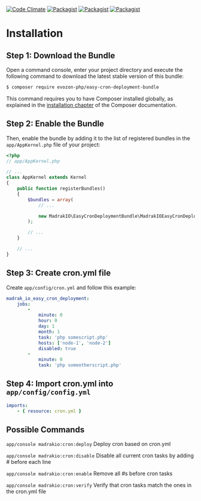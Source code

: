 [![Code Climate](https://codeclimate.com/github/MadrakIO/easy-cron-deployment-bundle/badges/gpa.svg)](https://codeclimate.com/github/MadrakIO/easy-cron-deployment-bundle)
[![Packagist](https://img.shields.io/packagist/v/MadrakIO/easy-cron-deployment-bundle.svg)]()
[![Packagist](https://img.shields.io/packagist/dt/MadrakIO/easy-cron-deployment-bundle.svg)]()
[![Packagist](https://img.shields.io/packagist/l/MadrakIO/easy-cron-deployment-bundle.svg)]()

Installation
============

Step 1: Download the Bundle
---------------------------

Open a command console, enter your project directory and execute the
following command to download the latest stable version of this bundle:

```bash
$ composer require evozon-php/easy-cron-deployment-bundle
```

This command requires you to have Composer installed globally, as explained
in the [installation chapter](https://getcomposer.org/doc/00-intro.md)
of the Composer documentation.

Step 2: Enable the Bundle
-------------------------

Then, enable the bundle by adding it to the list of registered bundles
in the `app/AppKernel.php` file of your project:

```php
<?php
// app/AppKernel.php

// ...
class AppKernel extends Kernel
{
    public function registerBundles()
    {
        $bundles = array(
            // ...

            new MadrakIO\EasyCronDeploymentBundle\MadrakIOEasyCronDeploymentBundle(),
        );

        // ...
    }

    // ...
}
```

Step 3: Create cron.yml file
-------------------------

Create `app/config/cron.yml` and follow this example:

```yaml
madrak_io_easy_cron_deployment:
    jobs:
        -
            minute: 0
            hour: 0
            day: 1
            month: 1
            task: 'php somescript.php'
            hosts: ['node-1', 'node-2']
            disabled: true
        -
            minute: 0
            task: 'php someotherscript.php'
```

Step 4: Import cron.yml into `app/config/config.yml`
-------------------------

```yaml
imports:
    - { resource: cron.yml }
```

Possible Commands
-------------------------

`app/console madrakio:cron:deploy`
Deploy cron based on cron.yml

`app/console madrakio:cron:disable`
Disable all current cron tasks by adding # before each line

`app/console madrakio:cron:enable`
Remove all #s before cron tasks

`app/console madrakio:cron:verify`
Verify that cron tasks match the ones in the cron.yml file